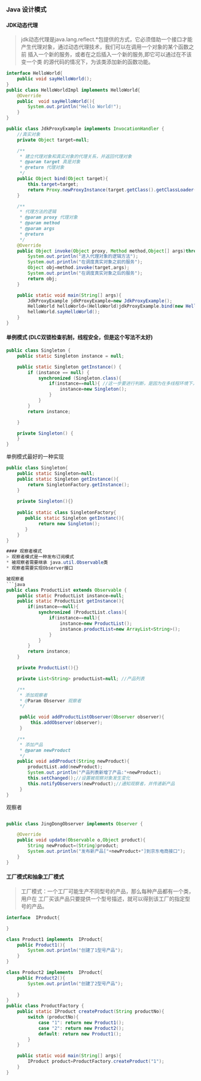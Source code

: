 ### Java 设计模式

#### JDK动态代理
> jdk动态代理是java.lang.reflect.*包提供的方式，它必须借助一个接口才能
> 产生代理对象，通过动态代理技术，我们可以在调用一个对象的某个函数之前
> 插入一个新的服务，或者在之后插入一个新的服务,即它可以通过在不该变一个类
> 的源代码的情况下，为该类添加新的函数功能。

```java
interface HelloWorld{
    public void sayHelloWorld();
}
public class HelloWorldImpl implements HelloWorld{
    @Override
    public  void sayHelloWorld(){
        System.out.println("Hello World!");
    }
}
```

```java
public class JdkProxyExample implements InvocationHandler {
    //真实对象
    private Object target=null;

    /**
     * 建立代理对象和真实对象的代理关系，并返回代理对象
     * @param target 真是对象
     * @return 代理对象
     */
    public Object bind(Object target){
        this.target=target;
        return Proxy.newProxyInstance(target.getClass().getClassLoader(),target.getClass().getInterfaces(),this);
    }

    /**
     * 代理方法的逻辑
     * @param proxy 代理对象
     * @param method 
     * @param args
     * @return
     */
    @Override
    public Object invoke(Object proxy, Method method,Object[] args)throws Throwable{
        System.out.println("进入代理对象的逻辑方法");
        System.out.println("在调度真实对象之前的服务");
        Object obj=method.invoke(target,args);
        System.out.println("在调度真实对象之后的服务");
        return obj;
    }

    public static void main(String[] args){
        JdkProxyExample jdkProxyExample=new JdkProxyExample();
        HelloWorld helloWorld=(HelloWorld)jdkProxyExample.bind(new HelloWorldImpl());
        helloWorld.sayHelloWorld();
    }
}

```




#### 单例模式 (DLC双锁检查机制，线程安全，但是这个写法不太好)
```java
public class Singleton {
    public static Singleton instance = null;

    public static Singleton getInstance() {
        if (instance == null) {
            synchronized (Singleton.class){
                if(instance==null){ //这一步要进行判断，是因为在多线程环境下，其他的线程也有可能进入第一个if中
                    instance=new Singleton();
                }
            }
        }
        return instance;

    }

    private Singleton() {
    }
}
```
单例模式最好的一种实现
```java
public class Singleton{
    public static Singleton=null;
    public static Singleton getInstance(){
        return SingletonFactory.getInstance();
    }
    
    private Singleton(){}
    
    public static class SingletonFactory{
       public static Singleton getInstanc(){
            return new Singleton();
       }
    }
}

#### 观察者模式
> 观察者模式是一种发布订阅模式
* 被观察者需要继承 java.util.Observable类
* 观察者需要实现Observer接口

被观察者
```java
public class ProductList extends Observable {
    public static ProductList instance=null;
    public static ProductList getInstance(){
        if(instance==null){
            synchronized (ProductList.class){
                if(instance==null){
                    instance=new ProductList();
                    instance.productList=new ArrayList<String>();
                }
            }
        }
        return instance;
    }

    private ProductList(){}

    private List<String> productList=null; //产品列表

    /**
     * 添加观察者
     * @Param Observer 观察者
     */

     public void addProductListObserver(Observer observer){
         this.addObserver(observer);
     }

    /**
     * 添加产品
     * @param newProduct
     */
    public void addProduct(String newProduct){
        productList.add(newProduct);
        System.out.println("产品列表新增了产品:"+newProduct);
        this.setChanged();//设置被观察对象发生变化
        this.notifyObservers(newProduct);//通知观察者，并传递新产品
     }
}
```

观察者
```java

public class JingDongObserver implements Observer {

    @Override
    public void update(Observable o,Object product){
        String newProduct=(String)product;
        System.out.println("发布新产品["+newProduct+"]到京东电商接口");
    }
}

```

#### 工厂模式和抽象工厂模式
> 工厂模式：一个工厂可能生产不同型号的产品，那么每种产品都有一个类，用户在
> 工厂买该产品只要提供一个型号描述，就可以得到该工厂的指定型号的产品。

```java
interface  IProduct{

}

class Product1 implements  IProduct{
    public Product1(){
        System.out.println("创建了1型号产品");
    }
}

class Product2 implements  IProduct{
    public Product2(){
        System.out.println("创建了2型号产品");
        
    }
}
public class ProductFactory {
    public static IProduct createProduct(String productNo){
        switch (productNo){
            case "1": return new Product1();
            case "2": return new Product2();
            default: return new Product1();
        }
    }

    public static void main(String[] args){
        IProduct product=ProductFactory.createProduct("1");
    }
}
```


